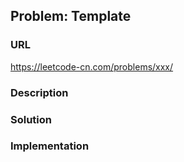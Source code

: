 ## Problem: Template

### URL

https://leetcode-cn.com/problems/xxx/

### Description

### Solution

### Implementation

